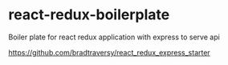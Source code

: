 # react-redux-boilerplate
Boiler plate for react redux application with express to serve api

https://github.com/bradtraversy/react_redux_express_starter